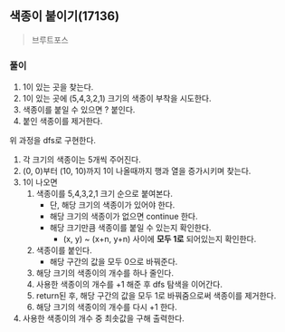 ## 색종이 붙이기(17136)
> 브루트포스

### 풀이
1. 1이 있는 곳을 찾는다. 
2. 1이 있는 곳에 (5,4,3,2,1) 크기의 색종이 부착을 시도한다. 
3. 색종이를 붙일 수 있으면 ? 붙인다. 
4. 붙인 색종이를 제거한다.

위 과정을 dfs로 구현한다. 
1. 각 크기의 색종이는 5개씩 주어진다. 
2. (0, 0)부터 (10, 10)까지 1이 나올때까지 행과 열을 증가시키며 찾는다. 
3. 1이 나오면
   1. 색종이를 5,4,3,2,1 크기 순으로 붙여본다. 
      - 단, 해당 크기의 색종이가 있어야 한다. 
      - 해당 크기의 색종이가 없으면 continue 한다. 
      - 해당 크기만큼 색종이를 붙일 수 있는지 확인한다. 
        - (x, y) ~ (x+n, y+n) 사이에 **모두 1로** 되어있는지 확인한다. 
    2. 색종이를 붙인다. 
       - 해당 구간의 값을 모두 0으로 바꿔준다.
    3. 해당 크기의 색종이의 개수를 하나 줄인다. 
    4. 사용한 색종이의 개수를 +1 해준 후 dfs 탐색을 이어간다.  
    5. return된 후, 해당 구간의 값을 모두 1로 바꿔줌으로써 색종이를 제거한다. 
    6. 해당 크기의 색종이의 개수를 다시 +1 한다.
4. 사용한 색종이의 개수 중 최솟값을 구해 출력한다. 